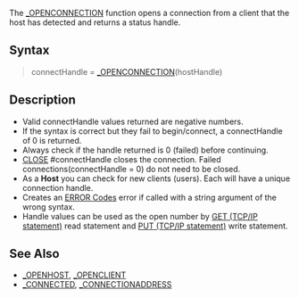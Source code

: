 The [_OPENCONNECTION](_OPENCONNECTION) function opens a connection from a client that the host has detected and returns a status handle.

## Syntax

> connectHandle = [_OPENCONNECTION](_OPENCONNECTION)(hostHandle)

## Description
 
* Valid connectHandle values returned are negative numbers.
* If the syntax is correct but they fail to begin/connect, a connectHandle of 0 is returned. 
* Always check if the handle returned is 0 (failed) before continuing.  
* [CLOSE](CLOSE) #connectHandle closes the connection. Failed connections(connectHandle = 0) do not need to be closed.
* As a **Host** you can check for new clients (users). Each will have a unique connection handle.
* Creates an [ERROR Codes](ERROR-Codes) error if called with a string argument of the wrong syntax.
* Handle values can be used as the open number by [GET (TCP/IP statement)](GET-(TCP-IP-statement)) read statement and [PUT (TCP/IP statement)](PUT-(TCP-IP-statement)) write statement.

## See Also

* [_OPENHOST](_OPENHOST), [_OPENCLIENT](_OPENCLIENT)
* [_CONNECTED](_CONNECTED), [_CONNECTIONADDRESS](_CONNECTIONADDRESS)
